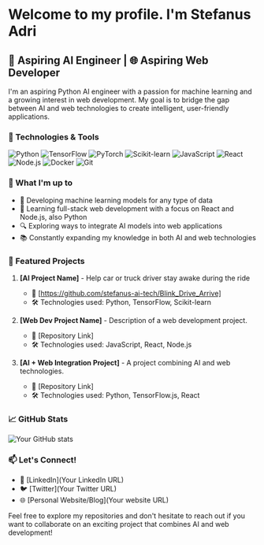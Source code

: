 # Welcome to my profile. I'm Stefanus Adri

## 🤖 Aspiring AI Engineer | 🌐 Aspiring Web Developer

I'm an aspiring Python AI engineer with a passion for machine learning and a growing interest in web development. My goal is to bridge the gap between AI and web technologies to create intelligent, user-friendly applications.

### 🔧 Technologies & Tools

![Python](https://img.shields.io/badge/-Python-3776AB?style=flat-square&logo=Python&logoColor=white)
![TensorFlow](https://img.shields.io/badge/-TensorFlow-FF6F00?style=flat-square&logo=TensorFlow&logoColor=white)
![PyTorch](https://img.shields.io/badge/-PyTorch-EE4C2C?style=flat-square&logo=PyTorch&logoColor=white)
![Scikit-learn](https://img.shields.io/badge/-Scikit_Learn-F7931E?style=flat-square&logo=scikit-learn&logoColor=white)
![JavaScript](https://img.shields.io/badge/-JavaScript-F7DF1E?style=flat-square&logo=javascript&logoColor=black)
![React](https://img.shields.io/badge/-React-61DAFB?style=flat-square&logo=react&logoColor=black)
![Node.js](https://img.shields.io/badge/-Node.js-339933?style=flat-square&logo=Node.js&logoColor=white)
![Docker](https://img.shields.io/badge/-Docker-2496ED?style=flat-square&logo=docker&logoColor=white)
![Git](https://img.shields.io/badge/-Git-F05032?style=flat-square&logo=git&logoColor=white)

### 🚀 What I'm up to

- 🧠 Developing machine learning models for any type of data
- 🌱 Learning full-stack web development with a focus on React and Node.js, also Python
- 🔍 Exploring ways to integrate AI models into web applications
- 📚 Constantly expanding my knowledge in both AI and web technologies

### 🌟 Featured Projects

1. **[AI Project Name]** - Help car or truck driver stay awake during the ride
   - 🔗 [https://github.com/stefanus-ai-tech/Blink_Drive_Arrive]
   - 🛠️ Technologies used: Python, TensorFlow, Scikit-learn

2. **[Web Dev Project Name]** - Description of a web development project.
   - 🔗 [Repository Link]
   - 🛠️ Technologies used: JavaScript, React, Node.js

3. **[AI + Web Integration Project]** - A project combining AI and web technologies.
   - 🔗 [Repository Link]
   - 🛠️ Technologies used: Python, TensorFlow.js, React

### 📈 GitHub Stats

![Your GitHub stats](https://github-readme-stats.vercel.app/api?username=yourusername&show_icons=true&theme=radical)

### 📫 Let's Connect!

- 💼 [LinkedIn](Your LinkedIn URL)
- 🐦 [Twitter](Your Twitter URL)
- 🌐 [Personal Website/Blog](Your website URL)

Feel free to explore my repositories and don't hesitate to reach out if you want to collaborate on an exciting project that combines AI and web development!
